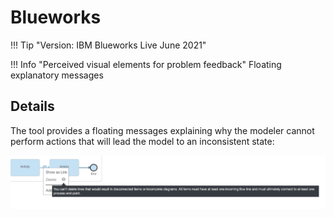# Blueworks

!!! Tip "Version: IBM Blueworks Live June 2021"

!!! Info "Perceived visual elements for problem feedback"
    Floating explanatory messages

## Details

The tool provides a floating messages explaining why the modeler cannot perform actions that will lead the model to an inconsistent state:

![img.png](../img/blueworks-floating.png)

